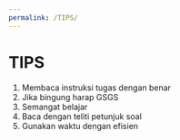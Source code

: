 ```yaml
---
permalink: /TIPS/
---
```

# TIPS
1. Membaca instruksi tugas dengan benar
2. Jika bingung harap GSGS
3. Semangat belajar
4. Baca dengan teliti petunjuk soal
5. Gunakan waktu dengan efisien
